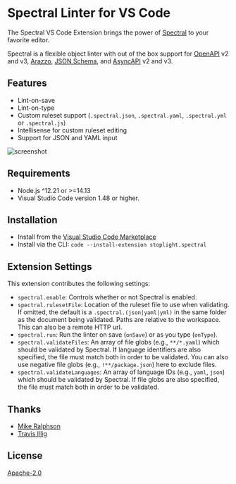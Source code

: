 # Spectral Linter for VS Code

The Spectral VS Code Extension brings the power of [Spectral](https://stoplight.io/open-source/spectral?utm_source=github.com&utm_medium=referral&utm_campaign=github_repo_vs_code_spectral) to your favorite editor.

Spectral is a flexible object linter with out of the box support for [OpenAPI](https://openapis.org/) v2 and v3, [Arazzo](https://www.openapis.org/arazzo), [JSON Schema](https://json-schema.org/), and [AsyncAPI](https://www.asyncapi.com/) v2 and v3.

## Features

- Lint-on-save
- Lint-on-type
- Custom ruleset support (`.spectral.json`, `.spectral.yaml`, `.spectral.yml` or `.spectral.js`)
- Intellisense for custom ruleset editing
- Support for JSON and YAML input

![screenshot](assets/screenshot1.png)

## Requirements

- Node.js ^12.21 or >=14.13
- Visual Studio Code version 1.48 or higher.

## Installation

- Install from the [Visual Studio Code Marketplace](https://marketplace.visualstudio.com/items?itemName=stoplight.spectral)
- Install via the CLI: `code --install-extension stoplight.spectral`

## Extension Settings

This extension contributes the following settings:

- `spectral.enable`: Controls whether or not Spectral is enabled.
- `spectral.rulesetFile`: Location of the ruleset file to use when validating. If omitted, the default is a `.spectral.(json|yaml|yml)` in the same folder as the document being validated. Paths are relative to the workspace. This can also be a remote HTTP url.
- `spectral.run`: Run the linter on save (`onSave`) or as you type (`onType`).
- `spectral.validateFiles`: An array of file globs (e.g., `**/*.yaml`) which should be validated by Spectral. If language identifiers are also specified, the file must match both in order to be validated. You can also use negative file globs (e.g., `!**/package.json`) here to exclude files.
- `spectral.validateLanguages`: An array of language IDs (e.g., `yaml`, `json`) which should be validated by Spectral. If file globs are also specified, the file must match both in order to be validated.

## Thanks

- [Mike Ralphson](https://github.com/MikeRalphson)
- [Travis Illig](https://github.com/tillig)

## License

[Apache-2.0](LICENSE.txt)
